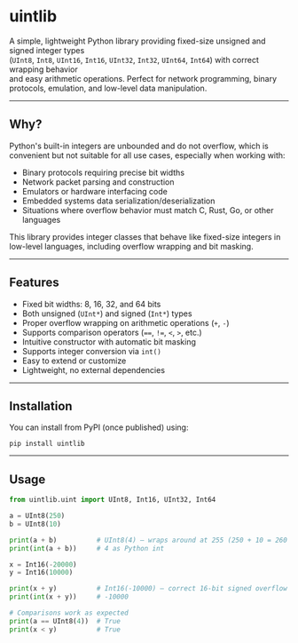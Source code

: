 # uintlib

A simple, lightweight Python library providing fixed-size unsigned and signed integer types  
(`UInt8`, `Int8`, `UInt16`, `Int16`, `UInt32`, `Int32`, `UInt64`, `Int64`) with correct wrapping behavior  
and easy arithmetic operations. Perfect for network programming, binary protocols, emulation, and low-level data manipulation.

---

## Why?

Python's built-in integers are unbounded and do not overflow, which is convenient but not suitable for all use cases, especially when working with:

- Binary protocols requiring precise bit widths  
- Network packet parsing and construction  
- Emulators or hardware interfacing code  
- Embedded systems data serialization/deserialization  
- Situations where overflow behavior must match C, Rust, Go, or other languages

This library provides integer classes that behave like fixed-size integers in low-level languages, including overflow wrapping and bit masking.

---

## Features

- Fixed bit widths: 8, 16, 32, and 64 bits  
- Both unsigned (`UInt*`) and signed (`Int*`) types  
- Proper overflow wrapping on arithmetic operations (`+`, `-`)  
- Supports comparison operators (`==`, `!=`, `<`, `>`, etc.)  
- Intuitive constructor with automatic bit masking  
- Supports integer conversion via `int()`  
- Easy to extend or customize  
- Lightweight, no external dependencies  

---

## Installation

You can install from PyPI (once published) using:

    pip install uintlib

---

## Usage

```python
from uintlib.uint import UInt8, Int16, UInt32, Int64

a = UInt8(250)
b = UInt8(10)

print(a + b)          # UInt8(4) — wraps around at 255 (250 + 10 = 260 → 4)
print(int(a + b))     # 4 as Python int

x = Int16(-20000)
y = Int16(10000)

print(x + y)          # Int16(-10000) — correct 16-bit signed overflow
print(int(x + y))     # -10000

# Comparisons work as expected
print(a == UInt8(4))  # True
print(x < y)          # True
```

